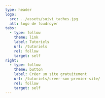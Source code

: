 ```yaml
---
type: header
logo:
  src: ../assets/suivi_taches.jpg
  alt: logo de foudroyer
tabs:
  - type: follow
    theme: link
    label: Tutoriels
    url: /tutoriels
    rel: follow
    target: self
right:
  - type: follow
    theme: button
    label: Créer un site gratuitement
    url: /tutoriels/creer-son-premier-site/
    rel: follow
    target: self
---
```

